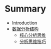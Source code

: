 # Summary

* [Introduction](README.md)
* [数据分析结构](chapter1.md)
  * [核心分析思维](chapter1/si-wei-duan-lian.md)
  * [分析思维技巧](chapter1/fen-xi-si-wei-ji-qiao.md)

